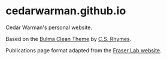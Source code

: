 # cedarwarman.github.io
Cedar Warman's personal website.

Based on the [Bulma Clean Theme](https://github.com/chrisrhymes/bulma-clean-theme) by [C.S. Rhymes](https://www.csrhymes.com/).

Publications page format adapted from the [Fraser Lab website](https://github.com/fraser-lab/fraser-lab.github.io).
